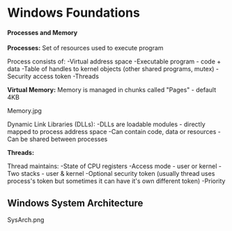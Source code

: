 # Windows Foundations

#### Processes and Memory

**Processes:**
Set of resources used to execute program

Process consists of:
  -Virtual address space
  -Executable program - code + data
  -Table of handles to kernel objects (other shared programs, mutex)
  -Security access token
  -Threads

**Virtual Memory:**
Memory is managed in chunks called  "Pages" - default 4KB

Memory.jpg

Dynamic Link Libraries (DLLs):
  -DLLs are loadable modules - directly mapped to process address space
  -Can contain code, data or resources
  -Can be shared between processes


**Threads:**

Thread maintains:
  -State of CPU registers
  -Access mode - user or kernel
  -Two stacks - user & kernel
  -Optional security token (usually thread uses process's token but sometimes it can have it's own different token)
  -Priority


## Windows System Architecture

SysArch.png
